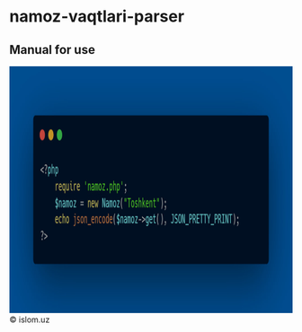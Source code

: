 # namoz-vaqtlari-parser

## Manual for use
<img src="https://github.com/ulugbekivich/namoz-vaqtlari-parser/blob/main/assets/manual_for_use.jpg" width="540" height="440">
<br>
<a hef="https://islom.uz/">©️ islom.uz</a>
